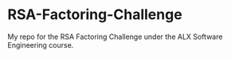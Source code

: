 # RSA-Factoring-Challenge
My repo for the RSA Factoring Challenge under the ALX Software Engineering course.
